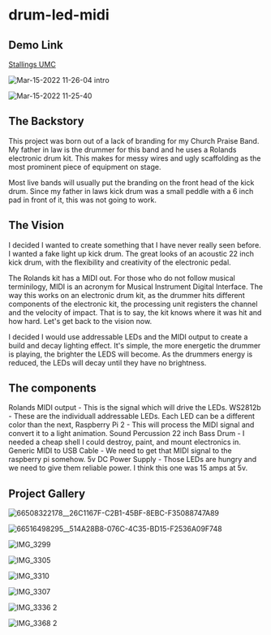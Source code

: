 # drum-led-midi

## Demo Link
[Stallings UMC](https://youtu.be/IWWZYP6lm0k?t=2301)


![Mar-15-2022 11-26-04 intro](https://user-images.githubusercontent.com/14132880/158412579-d31e6254-504b-4131-868d-cd07d765ea66.gif)


![Mar-15-2022 11-25-40](https://user-images.githubusercontent.com/14132880/158412607-91cabe65-a40e-46fe-b77a-7616e1f43e2f.gif)


## The Backstory
This project was born out of a lack of branding for my Church Praise Band. My father in law is the drummer for this band and he uses a Rolands electronic drum kit.
This makes for messy wires and ugly scaffolding as the most prominent piece of equipment on stage.

Most live bands will usually put the branding on the front head of the kick drum. Since my father in laws kick drum was a small peddle with a 6 inch pad in front of it,
this was not going to work.


## The Vision
I decided I wanted to create something that I have never really seen before. I wanted a fake light up kick drum. The great looks of an acoustic 22 inch kick drum,
with the flexibility and creativity of the electronic pedal.

The Rolands kit has a MIDI out. For those who do not follow musical terminilogy, MIDI is an acronym for Musical Instrument Digital Interface.
The way this works on an electronic drum kit, as the drummer hits different components of the electronic kit, the processing unit registers the channel and the velocity of impact.
That is to say, the kit knows where it was hit and how hard. Let's get back to the vision now.

I decided I would use addressable LEDs and the MIDI output to create a build and decay lighting effect. It's simple, the more energetic the drummer is playing, the brighter the LEDS will become.
As the drummers energy is reduced, the LEDs will decay until they have no brightness.

## The components
Rolands MIDI output - This is the signal which will drive the LEDs.
WS2812b - These are the individuall addressable LEDs. Each LED can be a different color than the next,
Raspberry Pi 2 - This will process the MIDI signal and convert it to a light animation.
Sound Percussion 22 inch Bass Drum - I needed a cheap shell I could destroy, paint, and mount electronics in.
Generic MIDI to USB Cable - We need to get that MIDI signal to the raspberry pi somehow.
5v DC Power Supply - Those LEDs are hungry and we need to give them reliable power. I think this one was 15 amps at 5v.

## Project Gallery

![66508322178__26C1167F-C2B1-45BF-8EBC-F35088747A89](https://user-images.githubusercontent.com/14132880/158407315-b74e03a1-e955-4dd1-acf9-1476560de0b0.JPG)

![66516498295__514A28B8-076C-4C35-BD15-F2536A09F748](https://user-images.githubusercontent.com/14132880/158407323-5db7b412-e7de-457d-b73a-decac59e16fc.JPG)

![IMG_3299](https://user-images.githubusercontent.com/14132880/158407331-9c380102-b8b1-4915-aee5-b95857f1a10d.JPG)

![IMG_3305](https://user-images.githubusercontent.com/14132880/158407304-382c87be-7022-411a-9da4-74156efa0d21.JPG)

![IMG_3310](https://user-images.githubusercontent.com/14132880/158407337-da69cf93-5f1e-4d7c-8615-bc415d8a927b.JPG)

![IMG_3307](https://user-images.githubusercontent.com/14132880/158407343-196ad80a-c031-4dff-96f3-5eec52a23133.JPG)

![IMG_3336 2](https://user-images.githubusercontent.com/14132880/158407913-25d1c6a8-3464-4713-9c47-b1f8a49be0b1.JPG)

![IMG_3368 2](https://user-images.githubusercontent.com/14132880/158407925-317c71c6-0bc7-4ceb-8a27-ac5901e95e50.PNG)
